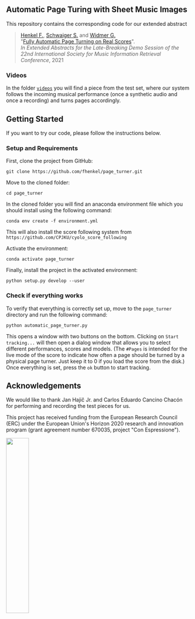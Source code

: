 ## Automatic Page Turing with Sheet Music Images

This repository contains the corresponding code for our extended abstract

>[Henkel F.](https://www.jku.at/en/institute-of-computational-perception/about-us/people/florian-henkel/),
>[Schwaiger S.](https://github.com/SchwaigerStephanie)  and 
>[Widmer G.](https://www.jku.at/en/institute-of-computational-perception/about-us/people/gerhard-widmer/) <br>
"[Fully Automatic Page Turning on Real Scores]()".<br>
*In Extended Abstracts for the Late-Breaking Demo Session of the 22nd International Society for Music Information Retrieval Conference*, 2021

### Videos
In the folder [`videos`](https://github.com/fhenkel/page_turner/tree/master/videos) 
you will find a piece from the test set, where our system follows the incoming musical performance
(once a synthetic audio and once a recording) and turns pages accordingly.

## Getting Started
If you want to try our code, please follow the instructions below.

### Setup and Requirements

First, clone the project from GitHub:

`git clone https://github.com/fhenkel/page_turner.git`

Move to the cloned folder:

`cd page_turner`

In the cloned folder you will find an anaconda environment file which you should install using the following command:

`conda env create -f environment.yml`

This will also install the score following system from `https://github.com/CPJKU/cyolo_score_following`

Activate the environment:

`conda activate page_turner`

Finally, install the project in the activated environment:

`python setup.py develop --user`

### Check if everything works

To verify that everything is correctly set up, move to the `page_turner` directory and run the following command:

 ```python automatic_page_turner.py```
 
This opens a window with two buttons on the bottom. 
Clicking on `Start tracking...` will then open a dialog window that allows 
you to select different performances, scores and models. 
(The `#Pages` is intended for the live mode of the score to indicate 
how often a page should be turned by a physical page turner. 
Just keep it to 0 if you load the score from the disk.) 
Once everything is set, press the `ok` button to start tracking.


 ## Acknowledgements

We would like to thank Jan Hajič Jr. and 
Carlos Eduardo Cancino Chacón for performing and recording the test pieces for us.

This project has received funding from the European Research Council (ERC) 
under the European Union's Horizon 2020 research and innovation program
(grant agreement number 670035, project "Con Espressione"). 

<img src="https://erc.europa.eu/sites/default/files/LOGO_ERC-FLAG_EU_.jpg" width="35%" height="35%">